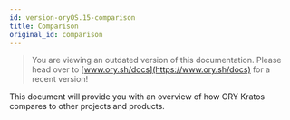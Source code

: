 ```yaml
---
id: version-oryOS.15-comparison
title: Comparison
original_id: comparison
---
```


> You are viewing an outdated version of this documentation. Please head over
> to [www.ory.sh/docs](https://www.ory.sh/docs) for a recent version!

This document will provide you with an overview of how ORY Kratos compares to
other projects and products.
